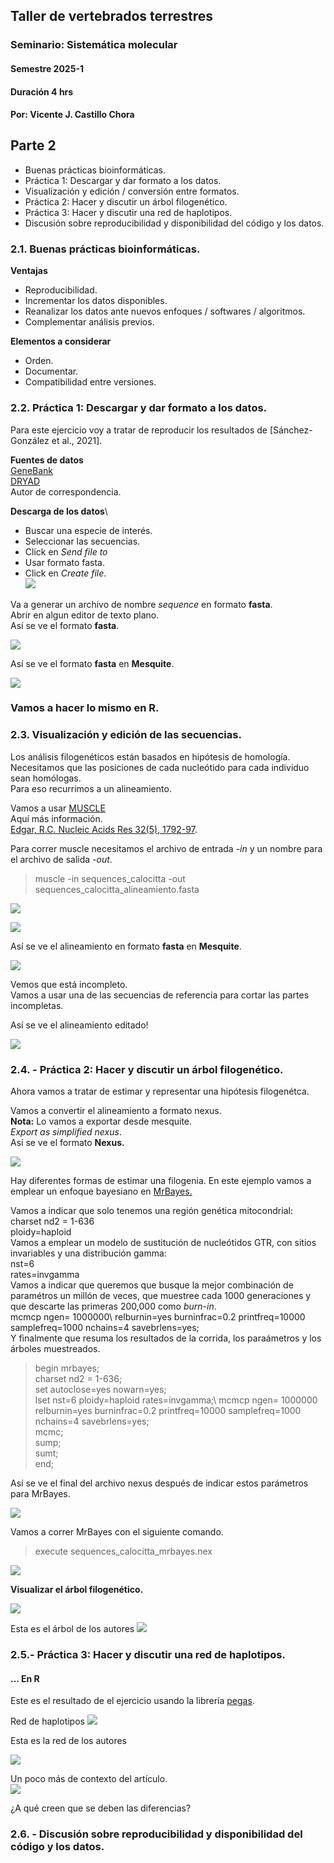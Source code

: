 ## Taller de vertebrados terrestres
### Seminario: Sistemática molecular 
#### Semestre 2025-1
#### Duración 4 hrs
#### Por: Vicente J. Castillo Chora

## Parte 2
- Buenas prácticas bioinformáticas.
- Práctica 1: Descargar y dar formato a los datos.
- Visualización y edición / conversión entre formatos.
- Práctica 2: Hacer y discutir un árbol filogenético.
- Práctica 3: Hacer y discutir una red de haplotipos.
- Discusión sobre reproducibilidad y disponibilidad del código y los datos.

### 2.1. Buenas prácticas bioinformáticas.

**Ventajas**
- Reproducibilidad.
- Incrementar los datos disponibles.
- Reanalizar los datos ante nuevos enfoques / softwares / algoritmos.
- Complementar análisis previos.

**Elementos a considerar**
- Orden.
- Documentar.
- Compatibilidad entre versiones.

### 2.2. Práctica 1: Descargar y dar formato a los datos.

Para este ejercicio voy a tratar de reproducir los resultados de [Sánchez-González et al., 2021]. 

**Fuentes de datos**\
[GeneBank](https://www.ncbi.nlm.nih.gov/genbank/)\
[DRYAD](https://datadryad.org/stash)\
Autor de correspondencia.

**Descarga de los datos**\
- Buscar una especie de interés.
- Seleccionar las secuencias.
- Click en *Send file to*
- Usar formato fasta.
- Click en *Create file*.\
![](figuras/genebank.png)

Va a generar un archivo de nombre *sequence* en formato **fasta**.\
Abrir en algun editor de texto plano.\
Así se ve el formato **fasta**.

![](figuras/formatofasta.png)

Así se ve el formato **fasta** en **Mesquite**.

![](figuras/mesquite.png)

### Vamos a hacer lo mismo en R.

### 2.3. Visualización y edición  de las secuencias.

Los análisis filogenéticos están basados en hipótesis de homología.\
Necesitamos que las posiciones de cada nucleótido para cada individuo sean homólogas.\
Para eso recurrimos a un alineamiento.

Vamos a usar [MUSCLE](https://2018-03-06-ibioic.readthedocs.io/en/latest/install_muscle.html) \
Aquí más información. \
[Edgar, R.C. Nucleic Acids Res 32(5), 1792-97](https://www.ncbi.nlm.nih.gov/pmc/articles/PMC390337/pdf/gkh340.pdf). 

Para correr muscle necesitamos el archivo de entrada *-in* y un nombre para el archivo de salida *-out*. 

>muscle -in sequences_calocitta -out sequences_calocitta_alineamiento.fasta

![](../Escritorio/pcb_curso_2025-1_bases_ecologicas_y_genomicas/PCB-2025-1-Bases-ecologicas-y-genomicas/Unidad_3/figures/alineamiento.png)

![](figuras/alineamiento.png)


Así se ve el alineamiento en formato **fasta** en **Mesquite**.

![](figuras/alinema_incompleto.png)

Vemos que está incompleto.\
Vamos a usar una de las secuencias de referencia para cortar las partes incompletas.

Así se ve el alineamiento editado!

![](figuras/alineamiento_limpio.png)


### 2.4. - Práctica 2: Hacer y discutir un árbol filogenético.

Ahora vamos a tratar de estimar y representar una hipótesis filogenétca.

Vamos a convertir el alineamiento a formato nexus.\
**Nota:** Lo vamos a exportar desde mesquite.\
 *Export as simplified nexus*.\
Así se ve el formato **Nexus.**

![](figuras/nexus_format.png)

Hay diferentes formas de estimar una filogenia. En este ejemplo vamos a emplear un enfoque bayesiano en [MrBayes.](https://nbisweden.github.io/MrBayes/download.html)

Vamos a indicar que solo tenemos una región genética mitocondrial:\
charset nd2 = 1-636\
ploidy=haploid\
Vamos a emplear un modelo de sustitución de nucleótidos GTR, con sitios invariables y una distribución gamma:\
nst=6\
rates=invgamma\
Vamos a indicar que queremos que busque la mejor combinación de paramétros un millón de veces, que muestree cada 1000 generaciones y que descarte las primeras 200,000 como *burn-in*.\
mcmcp ngen= 1000000\ 
relburnin=yes burninfrac=0.2 printfreq=10000 samplefreq=1000 nchains=4 savebrlens=yes;\
Y finalmente que resuma los resultados de la corrida, los paraámetros y los árboles muestreados.

> begin mrbayes;\
charset nd2 = 1-636;\
set autoclose=yes nowarn=yes;\
lset nst=6 ploidy=haploid rates=invgamma;\ 
mcmcp ngen= 1000000 relburnin=yes burninfrac=0.2  printfreq=10000  samplefreq=1000 nchains=4 savebrlens=yes;\
mcmc;\
sump;\
sumt;\
end;

Así se ve el final del archivo nexus después de indicar estos parámetros para MrBayes.

![](figuras/nexus_tree.png)

Vamos a correr MrBayes con el siguiente comando.

> execute sequences_calocitta_mrbayes.nex

![](figuras/MRBAYES.png)

**Visualizar el árbol filogenético.**

![](figuras/arbol.png)

Esta es el árbol de los autores
![](figuras/arbol_autores.png)

### 2.5.- Práctica 3: Hacer y discutir una red de haplotipos.

#### ... En R

Este es el resultado de el ejercicio usando la librería [pegas](https://cran.r-project.org/web/packages/pegas/vignettes/PlotHaploNet.pdf).

Red de haplotipos
![](figuras/red_hap_r.png)

Esta es la red de los autores


![](figuras/red_hap_paper.png)

Un poco más de contexto del artículo.\
![](figuras/distribucion_geog_paper.png)

¿A qué creen que se deben las diferencias?

### 2.6. - Discusión sobre reproducibilidad y disponibilidad del código y los datos.